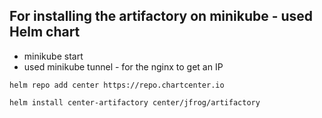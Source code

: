 




For installing the artifactory on minikube - used Helm chart
-
*  minikube start
* used minikube tunnel - for the nginx to get an IP


~~~
helm repo add center https://repo.chartcenter.io

helm install center-artifactory center/jfrog/artifactory
~~~